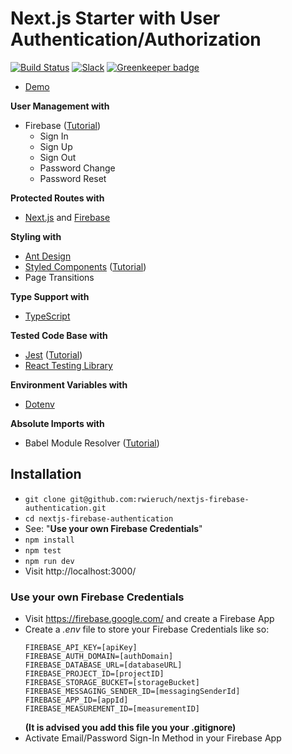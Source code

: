 # Next.js Starter with User Authentication/Authorization

[![Build Status](https://travis-ci.org/rwieruch/nextjs-firebase-authentication.svg?branch=master)](https://travis-ci.org/rwieruch/nextjs-firebase-authentication) [![Slack](https://slack-the-road-to-learn-react.wieruch.com/badge.svg)](https://slack-the-road-to-learn-react.wieruch.com/) [![Greenkeeper badge](https://badges.greenkeeper.io/rwieruch/nextjs-firebase-authentication.svg)](https://greenkeeper.io/)

- [Demo](https://courses.robinwieruch.de/)

**User Management with**

- Firebase ([Tutorial](https://www.robinwieruch.de/complete-firebase-authentication-react-tutorial))
  - Sign In
  - Sign Up
  - Sign Out
  - Password Change
  - Password Reset

**Protected Routes with**

- [Next.js](https://nextjs.org/) and [Firebase](https://firebase.google.com/)

**Styling with**

- [Ant Design](https://ant.design/)
- [Styled Components](https://www.styled-components.com/) ([Tutorial](https://www.robinwieruch.de/react-styled-components))
- Page Transitions

**Type Support with**

- [TypeScript](https://www.typescriptlang.org/)

**Tested Code Base with**

- [Jest](https://jestjs.io/) ([Tutorial](https://www.robinwieruch.de/react-testing-jest))
- [React Testing Library](https://github.com/testing-library/react-testing-library)

**Environment Variables with**

- [Dotenv](https://github.com/motdotla/dotenv)

**Absolute Imports with**

- Babel Module Resolver ([Tutorial](https://www.robinwieruch.de/babel-module-resolver/))

## Installation

- `git clone git@github.com:rwieruch/nextjs-firebase-authentication.git`
- `cd nextjs-firebase-authentication`
- See: "**Use your own Firebase Credentials**"
- `npm install`
- `npm test`
- `npm run dev`
- Visit http://localhost:3000/

### Use your own Firebase Credentials

- Visit https://firebase.google.com/ and create a Firebase App
- Create a _.env_ file to store your Firebase Credentials like so:
  ```
  FIREBASE_API_KEY=[apiKey]
  FIREBASE_AUTH_DOMAIN=[authDomain]
  FIREBASE_DATABASE_URL=[databaseURL]
  FIREBASE_PROJECT_ID=[projectID]
  FIREBASE_STORAGE_BUCKET=[storageBucket]
  FIREBASE_MESSAGING_SENDER_ID=[messagingSenderId]
  FIREBASE_APP_ID=[appId]
  FIREBASE_MEASUREMENT_ID=[measurementID]
  ```
  **(It is advised you add this file you your .gitignore)**
- Activate Email/Password Sign-In Method in your Firebase App

